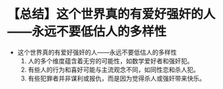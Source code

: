# 【总结】这个世界真的有爱好强奸的人——永远不要低估人的多样性

-   这个世界真的有爱好强奸的人——永远不要低估人的多样性
    1.  人的多个维度蕴含着无穷的可能性，如数学爱好者和强奸犯。
    2.  有些人的行为和喜好可能与主流观念不同，如同性恋和杀人犯。
    3.  有些犯罪者并非谋利或报仇，而是因为觉得杀人或强奸带来快乐。